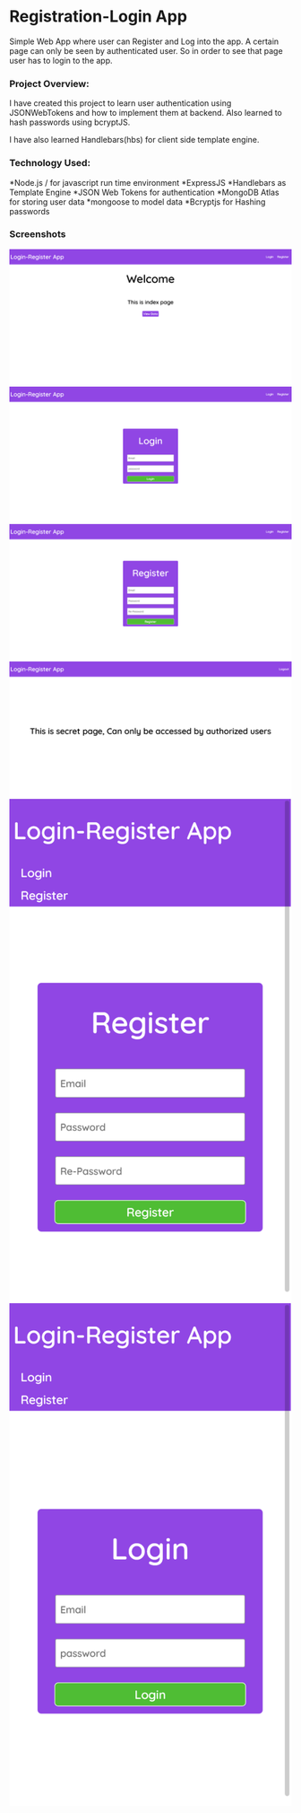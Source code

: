 # Registration-Login App
Simple Web App where user can Register and Log into the app. A certain page can only be seen by authenticated user. So in order to see that page user has to login to the app.

### Project Overview:
I have created this project to learn user authentication using JSONWebTokens and how to implement them at backend. Also learned to hash passwords using bcryptJS.

I have also learned Handlebars(hbs) for client side template engine.

### Technology Used:

*Node.js / for javascript run time environment
*ExpressJS
*Handlebars as Template Engine
*JSON Web Tokens for authentication
*MongoDB Atlas for storing user data
*mongoose to model data
*Bcryptjs for Hashing passwords

### Screenshots
![](./Screenshots/1.png)
![](./Screenshots/2.png)
![](./Screenshots/3.png)
![](./Screenshots/6.png)
![](./Screenshots/4.png)
![](./Screenshots/5.png)

